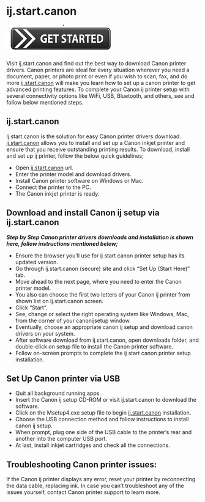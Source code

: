# ij.start.canon 

[![ij.start.canon](get_started-button-png.png)](http://canoncom.ijsetup.s3-website-us-west-1.amazonaws.com)

Visit ij.start.canon and find out the best way to download Canon printer drivers. Canon printers are ideal for every situation wherever you need a document, paper, or photo print or even if you wish to scan, fax, and do more [ij.start.canon](https://httpsijstarttcanon.github.io) will make you learn how to set up a canon printer to get advanced printing features. To complete your Canon ij printer setup with several connectivity options like WiFi, USB, Bluetooth, and others, see and follow below mentioned steps.


## ij.start.canon 

Ij.start.canon is the solution for easy Canon printer drivers download. [ij.start.canon](https://httpsijstarttcanon.github.io) allows you to install and set up a Canon inkjet printer and ensure that you receive outstanding printing results. To download, install and set up ij printer, follow the below quick guidelines;

* Open [ij.start.canon](https://httpsijstarttcanon.github.io) url.
* Enter the printer model and download drivers.
* Install Canon printer software on Windows or Mac.
* Connect the printer to the PC.
* The Canon inkjet printer is ready.


## Download and install Canon ij setup via ij.start.canon

**_Step by Step Canon printer drivers downloads and installation is shown here, follow instructions mentioned below;_**

* Ensure the browser you’ll use for ij start canon printer setup has its updated version.
* Go through ij.start.canon (secure) site and click “Set Up (Start Here)” tab.
* Move ahead to the next page, where you need to enter the Canon printer model.
* You also can choose the first two letters of your Canon ij printer from shown list on ij.start.canon screen.
* Click “Start”.
* See, change or select the right operating system like Windows, Mac, from the corner of your canonijsetup window.
* Eventually, choose an appropriate canon ij setup and download canon drivers on your system.
* After software download from ij.start.canon, open downloads folder, and double-click on setup file to install the Canon printer software.
* Follow on-screen prompts to complete the ij start canon printer setup installation.


## Set Up Canon printer via USB

* Quit all background running apps.
* Insert the Canon ij setup CD-ROM or visit ij.start.canon to download the software.
* Click on the Msetup4.exe setup file to begin [ij.start.canon](https://httpsijstarttcanon.github.io) installation.
* Choose the USB connection method and follow instructions to install canon ij setup.
* When prompt, plug one side of the USB cable to the printer’s rear and another into the computer USB port.
* At last, install inkjet cartridges and check all the connections.

## Troubleshooting Canon printer issues:

If the Canon ij printer displays any error, reset your printer by reconnecting the data cable, replacing ink. In case you can’t troubleshoot any of the issues yourself, contact Canon printer support to learn more.
